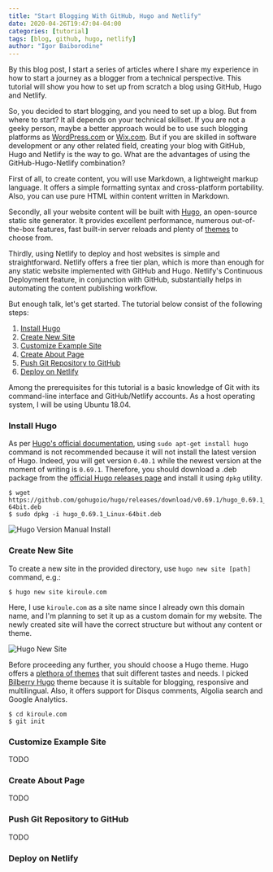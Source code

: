 ```yaml
---
title: "Start Blogging With GitHub, Hugo and Netlify"
date: 2020-04-26T19:47:04-04:00
categories: [tutorial]
tags: [blog, github, hugo, netlify]
author: "Igor Baiborodine"
---
```


By this blog post, I start a series of articles where I share my experience in how to start a journey as a blogger from a technical perspective. This tutorial will show you how to set up from scratch a blog using GitHub, Hugo and Netlify.

<!--more-->

So, you decided to start blogging, and you need to set up a blog. But from where to start? It all depends on your technical skillset. If you are not a geeky person, maybe a better approach would be to use such blogging platforms as [WordPress.com](https://wordpress.com/create-blog/) or [Wix.com](https://www.wix.com/start/blog). But if you are skilled in software development or any other related field, creating your blog with GitHub, Hugo and Netlify is the way to go.  What are the advantages of using the GitHub-Hugo-Netlify combination? 

First of all, to create content, you will use Markdown, a lightweight markup language. It offers a simple formatting syntax and cross-platform portability. Also, you can use pure HTML within content written in Markdown. 

Secondly, all your website content will be built with [Hugo](https://gohugo.io/), an open-source static site generator. It provides excellent performance, numerous out-of-the-box features, fast built-in server reloads and plenty of [themes](https://themes.gohugo.io/) to choose from.

Thirdly, using Netlify to deploy and host websites is simple and straightforward. Netlify offers a free tier plan, which is more than enough for any static website implemented with GitHub and Hugo.  Netlify's Continuous Deployment feature, in conjunction with GitHub, substantially helps in automating the content publishing workflow.

But enough talk, let's get started. The tutorial below consist of the following steps:
1. [Install Hugo](#install-hugo)
2. [Create New Site](#create-new-site)
3. [Customize Example Site](#customize-example-site)
4. [Create About Page](#create-about-page)
5. [Push Git Repository to GitHub](#push-git-repository-to-github)
6. [Deploy on Netlify](#deploy-on-netlify)

Among the prerequisites for this tutorial is a basic knowledge of Git with its command-line interface and GitHub/Netlify accounts. As a host operating system, I will be using Ubuntu 18.04.

### Install Hugo
As per [Hugo's official documentation](https://gohugo.io/getting-started/installing/#debian-and-ubuntu), using `sudo apt-get install hugo` command is not recommended because it will not install the latest version of Hugo. Indeed, you will get version `0.40.1` while the newest version at the moment of writing is `0.69.1`. Therefore, you should download a .deb package from the [official Hugo releases page](https://github.com/gohugoio/hugo/releases) and install it using `dpkg` utility.

```plaintext
$ wget https://github.com/gohugoio/hugo/releases/download/v0.69.1/hugo_0.69.1_Linux-64bit.deb
$ sudo dpkg -i hugo_0.69.1_Linux-64bit.deb
```
![Hugo Version Manual Install](/img/content/article/start-blogging-with-github-hugo-and-netlify/hugo-version-manual-install.png)

### Create New Site
To create a new site in the provided directory, use `hugo new site [path]` command, e.g.:
```plaintext
$ hugo new site kiroule.com
```
Here, I use `kiroule.com` as a site name since I already own this domain name, and I'm planning to set it up as a custom domain for my website. The newly created site will have the correct structure but without any content or theme.

![Hugo New Site](/img/content/article/start-blogging-with-github-hugo-and-netlify/hugo-new-site.png)

Before proceeding any further, you should choose a Hugo theme. Hugo offers a [plethora of themes](https://themes.gohugo.io/) that suit different tastes and needs. I picked [Bilberry Hugo](https://themes.gohugo.io/bilberry-hugo-theme/) theme because it is suitable for blogging, responsive and multilingual. Also, it offers support for Disqus comments, Algolia search and Google Analytics.

```plaintext
$ cd kiroule.com
$ git init
```

### Customize Example Site
TODO
### Create About Page
TODO
### Push Git Repository to GitHub
TODO
### Deploy on Netlify

